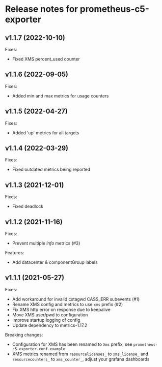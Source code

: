 # Release notes for prometheus-c5-exporter

## v1.1.7 (2022-10-10)
Fixes:

- Fixed XMS percent_used counter

## v1.1.6 (2022-09-05)
Fixes:

- Added min and max metrics for usage counters

## v1.1.5 (2022-04-27)
Fixes:

- Added 'up' metrics for all targets

## v1.1.4 (2022-03-29)
Fixes:

- Fixed outdated metrics being reported

## v1.1.3 (2021-12-01)
Fixes:

- Fixed deadlock

## v1.1.2 (2021-11-16)

Fixes:

- Prevent multiple _info_ metrics (#3)

Features:

- Add datacenter & componentGroup labels

## v1.1.1 (2021-05-27)

Fixes:

- Add workaround for invalid cstagwd CASS_ERR subevents (#1)
- Rename XMS config and metrics to use `xms` prefix (#2)
- Fix XMS http error on response due to keepalive
- Move XMS user/pwd to configuration
- Improve startup logging of config
- Update dependency to metrics-1.17.2

Breaking changes:

- Configuration for XMS has been renamed to `Xms` prefix, see `prometheus-c5-exporter.conf.example`
- XMS metrics renamed from `resourcelicenses_` to `xms_license_` and `resourcecounters_` to `xms_counter_`, adjust your grafana dashboards
